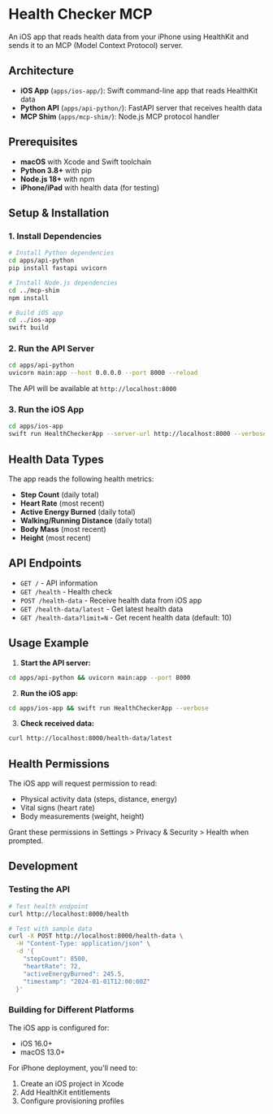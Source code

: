 # Health Checker MCP

An iOS app that reads health data from your iPhone using HealthKit and sends it to an MCP (Model Context Protocol) server.

## Architecture

- **iOS App** (`apps/ios-app/`): Swift command-line app that reads HealthKit data
- **Python API** (`apps/api-python/`): FastAPI server that receives health data
- **MCP Shim** (`apps/mcp-shim/`): Node.js MCP protocol handler

## Prerequisites

- **macOS** with Xcode and Swift toolchain
- **Python 3.8+** with pip
- **Node.js 18+** with npm
- **iPhone/iPad** with health data (for testing)

## Setup & Installation

### 1. Install Dependencies

```bash
# Install Python dependencies
cd apps/api-python
pip install fastapi uvicorn

# Install Node.js dependencies
cd ../mcp-shim
npm install

# Build iOS app
cd ../ios-app
swift build
```

### 2. Run the API Server

```bash
cd apps/api-python
uvicorn main:app --host 0.0.0.0 --port 8000 --reload
```

The API will be available at `http://localhost:8000`

### 3. Run the iOS App

```bash
cd apps/ios-app
swift run HealthCheckerApp --server-url http://localhost:8000 --verbose
```

## Health Data Types

The app reads the following health metrics:
- **Step Count** (daily total)
- **Heart Rate** (most recent)
- **Active Energy Burned** (daily total)
- **Walking/Running Distance** (daily total)
- **Body Mass** (most recent)
- **Height** (most recent)

## API Endpoints

- `GET /` - API information
- `GET /health` - Health check
- `POST /health-data` - Receive health data from iOS app
- `GET /health-data/latest` - Get latest health data
- `GET /health-data?limit=N` - Get recent health data (default: 10)

## Usage Example

1. **Start the API server:**
```bash
cd apps/api-python && uvicorn main:app --port 8000
```

2. **Run the iOS app:**
```bash
cd apps/ios-app && swift run HealthCheckerApp --verbose
```

3. **Check received data:**
```bash
curl http://localhost:8000/health-data/latest
```

## Health Permissions

The iOS app will request permission to read:
- Physical activity data (steps, distance, energy)
- Vital signs (heart rate)
- Body measurements (weight, height)

Grant these permissions in Settings > Privacy & Security > Health when prompted.

## Development

### Testing the API

```bash
# Test health endpoint
curl http://localhost:8000/health

# Test with sample data
curl -X POST http://localhost:8000/health-data \
  -H "Content-Type: application/json" \
  -d '{
    "stepCount": 8500,
    "heartRate": 72,
    "activeEnergyBurned": 245.5,
    "timestamp": "2024-01-01T12:00:00Z"
  }'
```

### Building for Different Platforms

The iOS app is configured for:
- iOS 16.0+
- macOS 13.0+

For iPhone deployment, you'll need to:
1. Create an iOS project in Xcode
2. Add HealthKit entitlements
3. Configure provisioning profiles